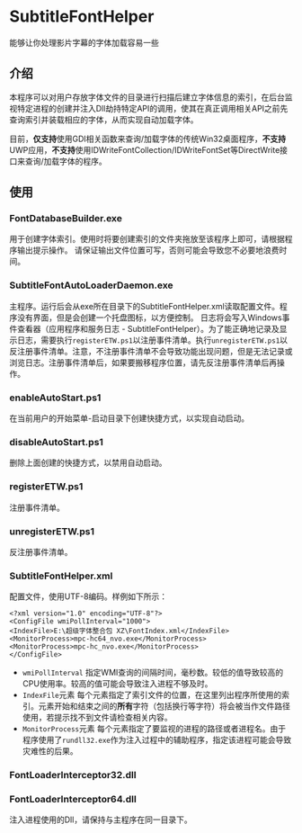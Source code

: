 # SubtitleFontHelper

能够让你处理影片字幕的字体加载容易一些

## 介绍
本程序可以对用户存放字体文件的目录进行扫描后建立字体信息的索引，在后台监视特定进程的创建并注入Dll劫持特定API的调用，使其在真正调用相关API之前先查询索引并装载相应的字体，从而实现自动加载字体。

目前，**仅支持**使用GDI相关函数来查询/加载字体的传统Win32桌面程序，**不支持**UWP应用，**不支持**使用IDWriteFontCollection/IDWriteFontSet等DirectWrite接口来查询/加载字体的程序。

## 使用
### FontDatabaseBuilder.exe
用于创建字体索引。使用时将要创建索引的文件夹拖放至该程序上即可，请根据程序输出提示操作。
请保证输出文件位置可写，否则可能会导致您不必要地浪费时间。

### SubtitleFontAutoLoaderDaemon.exe
主程序。运行后会从exe所在目录下的SubtitleFontHelper.xml读取配置文件。程序没有界面，但是会创建一个托盘图标，以方便控制。
日志将会写入Windows事件查看器（应用程序和服务日志 - SubtitleFontHelper）。为了能正确地记录及显示日志，需要执行`registerETW.ps1`以注册事件清单。执行`unregisterETW.ps1`以反注册事件清单。注意，不注册事件清单不会导致功能出现问题，但是无法记录或浏览日志。注册事件清单后，如果要搬移程序位置，请先反注册事件清单后再操作。

### enableAutoStart.ps1
在当前用户的开始菜单-启动目录下创建快捷方式，以实现自动启动。

### disableAutoStart.ps1
删除上面创建的快捷方式，以禁用自动启动。

### registerETW.ps1
注册事件清单。

### unregisterETW.ps1
反注册事件清单。

### SubtitleFontHelper.xml
配置文件，使用UTF-8编码。样例如下所示：
```
<?xml version="1.0" encoding="UTF-8"?>
<ConfigFile wmiPollInterval="1000">
<IndexFile>E:\超级字体整合包 XZ\FontIndex.xml</IndexFile>
<MonitorProcess>mpc-hc64_nvo.exe</MonitorProcess>
<MonitorProcess>mpc-hc_nvo.exe</MonitorProcess>
</ConfigFile>
```
 - `wmiPollInterval` 指定WMI查询的间隔时间，毫秒数。较低的值导致较高的CPU使用率。较高的值可能会导致注入进程不够及时。
 - `IndexFile`元素 每个元素指定了索引文件的位置，在这里列出程序所使用的索引。元素开始和结束之间的**所有**字符（包括换行等字符）将会被当作文件路径使用，若提示找不到文件请检查相关内容。
 - `MonitorProcess`元素 每个元素指定了要监视的进程的路径或者进程名。由于程序使用了`rundll32.exe`作为注入过程中的辅助程序，指定该进程可能会导致灾难性的后果。

### FontLoaderInterceptor32.dll
### FontLoaderInterceptor64.dll
注入进程使用的Dll，请保持与主程序在同一目录下。